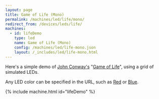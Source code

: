 ```yaml
---
layout: page
title: Game of Life (Mono)
permalink: /machines/led/life/mono/
redirect_from: /devices/leds/life/
machines:
  - id: lifeDemo
    type: led
    name: Game of Life (Mono)
    config: /machines/led/life-mono.json
    layout: /_includes/led/life-mono.html
---
```


Here's a simple demo of
[John Conway's](http://www.conwaylife.com/wiki/John_Horton_Conway)
"[Game of Life](http://www.conwaylife.com/wiki/Conway%27s_Game_of_Life)", using a grid of simulated LEDs.

Any LED color can be specified in the URL, such as [Red](?color=red&pattern=gliderGun#lifeDemo) or 
[Blue](?color=blue&pattern=gliderGun#lifeDemo).

{% include machine.html id="lifeDemo" %}
